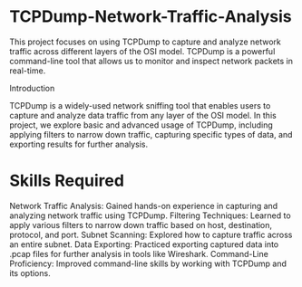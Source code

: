# TCPDump-Network-Traffic-Analysis
This project focuses on using TCPDump to capture and analyze network traffic across different layers of the OSI model. TCPDump is a powerful command-line tool that allows us to monitor and inspect network packets in real-time.

Introduction

TCPDump is a widely-used network sniffing tool that enables users to capture and analyze data traffic from any layer of the OSI model. In this project, we explore basic and advanced usage of TCPDump, including applying filters to narrow down traffic, capturing specific types of data, and exporting results for further analysis.

# Skills Required
Network Traffic Analysis: Gained hands-on experience in capturing and analyzing network traffic using TCPDump.
Filtering Techniques: Learned to apply various filters to narrow down traffic based on host, destination, protocol, and port.
Subnet Scanning: Explored how to capture traffic across an entire subnet.
Data Exporting: Practiced exporting captured data into .pcap files for further analysis in tools like Wireshark.
Command-Line Proficiency: Improved command-line skills by working with TCPDump and its options.
